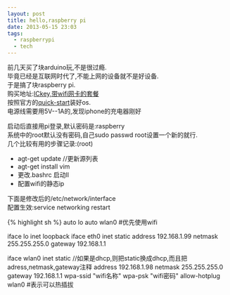 ```yaml
---
layout: post
title: hello,raspberry pi
date: 2013-05-15 23:03
tags:
  - raspberrypi
  - tech
---
```


前几天买了块arduino玩,不是很过瘾.  
毕竟已经是互联网时代了,不能上网的设备就不是好设备.  
于是搞了块raspberry pi.  
购买地址:[ICkey,带wifi网卡的套餐](http://www.ickey.cn/)  
按照官方的[quick-start](http://www.raspberrypi.org/quick-start-guide)装好os.  
电源线需要用5V--1A的,发现iphone的充电器刚好  

启动后直接用pi登录,默认密码是:raspberry  
系统中的root默认没有密码,自己sudo passwd root设置一个新的就行.  
几个比较有用的步骤记录:(root)  

- agt-get update //更新源列表
- agt-get install vim
- 更改.bashrc 启动ll
- 配置wifi的静态ip  

下面是修改后的/etc/network/interface  
配置生效:service networking restart  

{% highlight sh %}
auto lo
auto wlan0 #优先使用wifi

iface lo inet loopback
iface eth0 inet static
        address 192.168.1.99
        netmask 255.255.255.0
        gateway 192.168.1.1

iface wlan0 inet static
//如果是dhcp,则把static换成dhcp,而且把adress,netmask,gateway注释
        address 192.168.1.98
        netmask 255.255.255.0
        gateway 192.168.1.1
        wpa-ssid &quot;wifi名称&quot;
        wpa-psk &quot;wifi密码&quot;
allow-hotplug wlan0 #表示可以热插拔
```